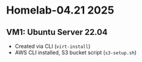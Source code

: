 # Homelab-04.21 2025
## VM1: Ubuntu Server 22.04
- Created via CLI (`virt-install`)
- AWS CLI installed, S3 bucket script (`s3-setup.sh`)
